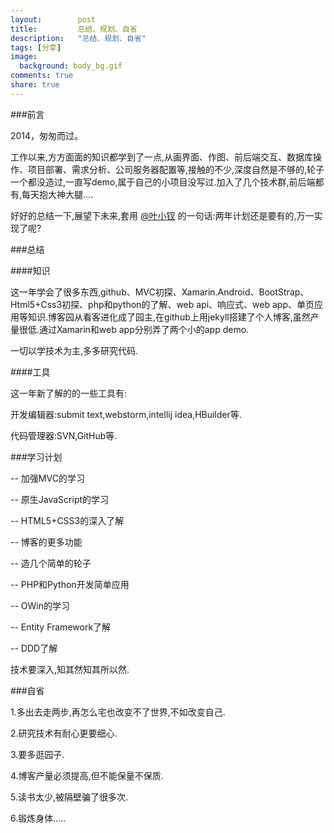 ```yaml
---
layout:        post
title:         总结、规划、自省
description:   "总结、规划、自省"
tags: [分享]
image:
  background: body_bg.gif
comments: true
share: true
---
```


###前言

2014，匆匆而过。

工作以来,方方面面的知识都学到了一点,从画界面、作图、前后端交互、数据库操作、项目部署、需求分析、公司服务器配置等,接触的不少,深度自然是不够的,轮子一个都没造过,一直写demo,属于自己的小项目没写过.加入了几个技术群,前后端都有,每天抱大神大腿....

好好的总结一下,展望下未来,套用 <a href="http://www.cnblogs.com/yexiaochai/">@叶小钗</a> 的一句话:两年计划还是要有的,万一实现了呢?

    
<!--more-->

###总结

####知识

这一年学会了很多东西,github、MVC初探、Xamarin.Android、BootStrap、Html5+Css3初探、php和python的了解、web api、响应式、web app、单页应用等知识.博客园从看客进化成了园主,在github上用jekyll搭建了个人博客,虽然产量很低.通过Xamarin和web app分别弄了两个小的app demo.

一切以学技术为主,多多研究代码.

####工具

这一年新了解的的一些工具有:

开发编辑器:submit text,webstorm,intellij idea,HBuilder等.

代码管理器:SVN,GitHub等.

###学习计划

 -- 加强MVC的学习
 
 -- 原生JavaScript的学习
 
 -- HTML5+CSS3的深入了解
 
 -- 博客的更多功能
 
 -- 造几个简单的轮子
 
 -- PHP和Python开发简单应用
 
 -- OWin的学习
 
 -- Entity Framework了解
 
 -- DDD了解

 技术要深入,知其然知其所以然.
 
###自省

1.多出去走两步,再怎么宅也改变不了世界,不如改变自己.

2.研究技术有耐心更要细心.

3.要多逛园子.

4.博客产量必须提高,但不能保量不保质.

5.读书太少,被隔壁骗了很多次.

6.锻炼身体.....




